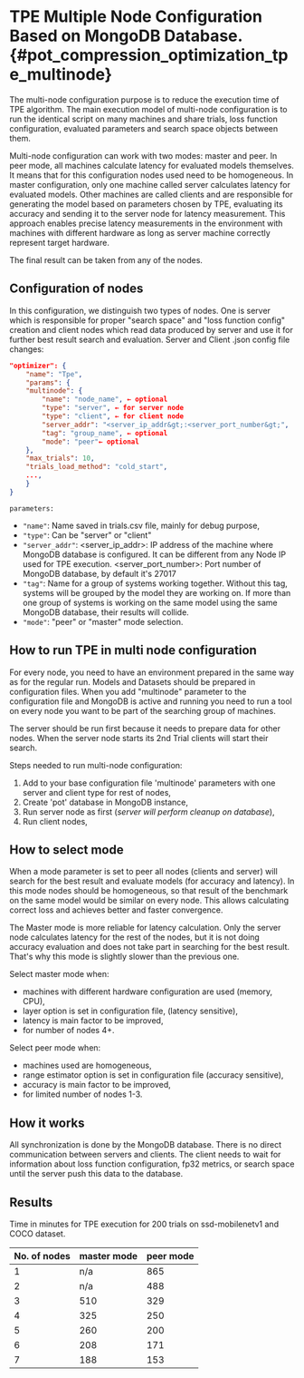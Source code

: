 # TPE Multiple Node Configuration Based on MongoDB Database. {#pot_compression_optimization_tpe_multinode}

The multi-node configuration purpose is to reduce the execution time of TPE algorithm.
The main execution model of multi-node configuration is to run the identical script
on many machines and share trials, loss function configuration,
evaluated parameters and search space objects between them.

Multi-node configuration can work with two modes: master and peer.
In peer mode, all machines calculate latency for evaluated models themselves.
It means that for this configuration nodes used need to be homogeneous.
In master configuration, only one machine called server calculates latency
for evaluated models. Other machines are called clients and are responsible for generating the model based on parameters
chosen by TPE, evaluating its accuracy and sending it to the server node
for latency measurement. This approach enables precise latency measurements in the environment with
machines with different hardware as long as server machine correctly represent target hardware.

The final result can be taken from any of the nodes.

## Configuration of nodes
In this configuration, we distinguish two types of nodes. One is server
which is responsible for proper "search space" and "loss function config" creation
and client nodes which read data produced by server and use it for further
best result search and evaluation.
Server and Client .json config file changes:
```json
"optimizer": {
    "name": "Tpe",
    "params": {
    "multinode": {
        "name": "node_name", ← optional
        "type": "server", ← for server node
        "type": "client", ← for client node
        "server_addr": "<server_ip_addr&gt;:<server_port_number&gt;",
        "tag": "group_name", ← optional
        "mode": "peer"← optional
    },
    "max_trials": 10,
    "trials_load_method": "cold_start",
    ...,
    }
}
```
`parameters:`
* `"name"`: Name saved in trials.csv file, mainly for debug purpose,
* `"type"`: Can be "server" or "client"
* `"server_addr"`: <server_ip_addr&gt;: IP address of the machine where MongoDB database
is configured. It can be different from any Node IP used for TPE execution.
<server_port_number&gt;: Port number of MongoDB database, by default it's 27017
* `"tag"`: Name for a group of systems working together. Without this tag,
systems will be grouped by the model they are working on.
If more than one group of systems is working on the same model using
the same MongoDB database, their results will collide.
* `"mode"`: "peer" or "master" mode selection.

## How to run TPE in multi node configuration
For every node, you need to have an environment prepared in the same way as for the regular run.
Models and Datasets should be prepared in configuration files.
When you add "multinode" parameter to the configuration file and MongoDB is active and running
you need to run a tool on every node you want to be part of the searching group of machines.

The server should be run first because it needs to prepare data for other nodes.
When the server node starts its 2nd Trial clients will start their search.

Steps needed to run multi-node configuration:

1. Add to your base configuration file 'multinode' parameters with one server and client
type for rest of nodes,
2. Create 'pot' database in MongoDB instance,
3. Run server node as first (*server will perform cleanup on database*),
4. Run client nodes,

## How to select mode
When a mode parameter is set to peer all nodes (clients and server) will search for the best
result and evaluate models (for accuracy and latency). In this mode nodes should be homogeneous,
so that result of the benchmark on the same model would be similar on every node.
This allows calculating correct loss and achieves better and faster convergence.

The Master mode is more reliable for latency calculation. Only the server node calculates
latency for the rest of the nodes, but it is not doing accuracy evaluation
and does not take part in searching for the best result. That's why this mode is slightly
slower than the previous one.

Select master mode when:
* machines with different hardware configuration are used (memory, CPU),
* layer option is set in configuration file, (latency sensitive),
* latency is main factor to be improved,
* for number of nodes 4+.

Select peer mode when:
* machines used are homogeneous,
* range estimator option is set in configuration file (accuracy sensitive),
* accuracy is main factor to be improved,
* for limited number of nodes 1-3.

## How it works
All synchronization is done by the MongoDB database. There is no direct communication between servers and clients. 
The client needs to wait for information about loss function configuration, fp32 metrics, or search space until
the server push this data to the database.

## Results
Time in minutes for TPE execution for 200 trials on ssd-mobilenetv1 and COCO dataset.

No. of nodes | master mode | peer mode
----------------- | ------ | -----
1| n/a | 865
2| n/a | 488
3| 510 | 329
4| 325 | 250
5| 260 | 200
6| 208 | 171
7| 188 | 153